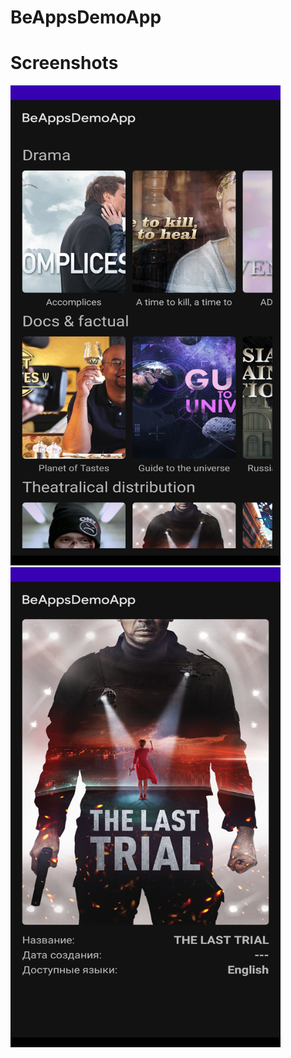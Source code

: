 # BeAppsDemoApp

# Screenshots
<img src="screenshots/S1.png" width="432" height="768"/> <img src="screenshots/S2.png" width="432" height="768"/>
